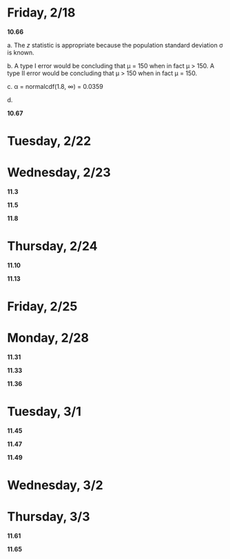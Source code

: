 # Friday, 2/18

**10.66**

a. The *z* statistic is appropriate because the population standard deviation &sigma; is known.

b. A type I error would be concluding that &mu; = 150 when in fact &mu; > 150. A type II error would be concluding that &mu; > 150 when in fact &mu; = 150.

c. &alpha; = normalcdf(1.8, &infin;) = 0.0359

d. 

**10.67**

# Tuesday, 2/22

# Wednesday, 2/23

**11.3**

**11.5**

**11.8**

# Thursday, 2/24

**11.10**

**11.13**

# Friday, 2/25

# Monday, 2/28

**11.31**

**11.33**

**11.36**

# Tuesday, 3/1

**11.45**

**11.47**

**11.49**

# Wednesday, 3/2

# Thursday, 3/3

**11.61**

**11.65**